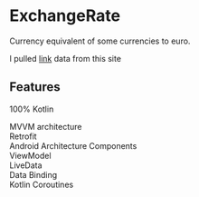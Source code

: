 # ExchangeRate

Currency equivalent of some currencies to euro.


I pulled [link](https://www.frankfurter.app/docs/#usage) data from this site


## Features

100% Kotlin <dt>
MVVM architecture <dt>
Retrofit <dt>
Android Architecture Components<dt>
ViewModel <dt>
LiveData <dt>
Data Binding <dt>
Kotlin Coroutines

